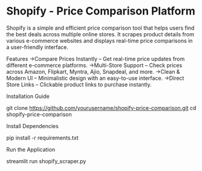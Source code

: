 # Shopify - Price Comparison Platform
Shopify is a simple and efficient price comparison tool that helps users find the best deals across multiple online stores. It scrapes product details from various e-commerce websites and displays real-time price comparisons in a user-friendly interface.

Features
->Compare Prices Instantly – Get real-time price updates from different e-commerce platforms.
->Multi-Store Support – Check prices across Amazon, Flipkart, Myntra, Ajio, Snapdeal, and more.
->Clean & Modern UI – Minimalistic design with an easy-to-use interface.
->Direct Store Links – Clickable product links to purchase instantly.

Installation Guide

git clone https://github.com/yourusername/shopify-price-comparison.git
cd shopify-price-comparison

Install Dependencies

pip install -r requirements.txt

Run the Application

streamlit run shopify_scraper.py



